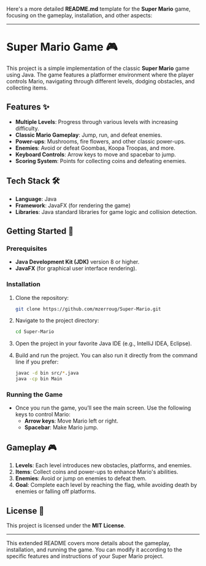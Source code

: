Here's a more detailed **README.md** template for the **Super Mario** game, focusing on the gameplay, installation, and other aspects:

---

# Super Mario Game 🎮

This project is a simple implementation of the classic **Super Mario** game using Java. The game features a platformer environment where the player controls Mario, navigating through different levels, dodging obstacles, and collecting items.

## Features ✨
- **Multiple Levels**: Progress through various levels with increasing difficulty.
- **Classic Mario Gameplay**: Jump, run, and defeat enemies.
- **Power-ups**: Mushrooms, fire flowers, and other classic power-ups.
- **Enemies**: Avoid or defeat Goombas, Koopa Troopas, and more.
- **Keyboard Controls**: Arrow keys to move and spacebar to jump.
- **Scoring System**: Points for collecting coins and defeating enemies.

## Tech Stack 🛠️
- **Language**: Java
- **Framework**: JavaFX (for rendering the game)
- **Libraries**: Java standard libraries for game logic and collision detection.

## Getting Started 🚀

### Prerequisites

- **Java Development Kit (JDK)** version 8 or higher.
- **JavaFX** (for graphical user interface rendering).

### Installation

1. Clone the repository:
   ```bash
   git clone https://github.com/mzerroug/Super-Mario.git
   ```

2. Navigate to the project directory:
   ```bash
   cd Super-Mario
   ```

3. Open the project in your favorite Java IDE (e.g., IntelliJ IDEA, Eclipse).

4. Build and run the project. You can also run it directly from the command line if you prefer:
   ```bash
   javac -d bin src/*.java
   java -cp bin Main
   ```

### Running the Game

- Once you run the game, you’ll see the main screen. Use the following keys to control Mario:
  - **Arrow keys**: Move Mario left or right.
  - **Spacebar**: Make Mario jump.

## Gameplay 🎮

1. **Levels**: Each level introduces new obstacles, platforms, and enemies.
2. **Items**: Collect coins and power-ups to enhance Mario's abilities.
3. **Enemies**: Avoid or jump on enemies to defeat them.
4. **Goal**: Complete each level by reaching the flag, while avoiding death by enemies or falling off platforms.

## License 📄

This project is licensed under the **MIT License**.

---

This extended README covers more details about the gameplay, installation, and running the game. You can modify it according to the specific features and instructions of your Super Mario project.
